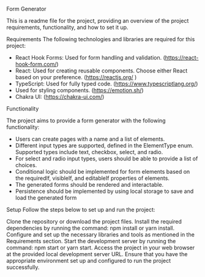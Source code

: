 Form Generator 

This is a readme file for the project, providing an overview of the project requirements, functionality, and how to set it up.

Requirements
The following technologies and libraries are required for this project:
- React Hook Forms: Used for form handling and validation. (https://react-hook-form.com/)
- React: Used for creating reusable components. Choose either React  based on your preference. (https://reactjs.org/ )
- TypeScript: Used for fully typed code. (https://www.typescriptlang.org/)
- Used for styling components. (https://emotion.sh/)
- Chakra UI: (https://chakra-ui.com/)

Functionality

The project aims to provide a form generator with the following functionality:
- Users can create pages with a name and a list of elements.
- Different input types are supported, defined in the ElementType enum. Supported types include text, checkbox, select, and radio.
- For select and radio input types, users should be able to provide a list of choices.
- Conditional logic should be implemented for form elements based on the requiredIf, visibleIf, and editableIf properties of elements.
- The generated forms should be rendered and interactable.
- Persistence should be implemented by using local storage to save and load the generated form

 Setup
Follow the steps below to set up and run the project:

Clone the repository or download the project files.
Install the required dependencies by running the command: npm install or yarn install.
Configure and set up the necessary libraries and tools as mentioned in the Requirements section.
Start the development server by running the command: npm start or yarn start.
Access the project in your web browser at the provided local development server URL.
Ensure that you have the appropriate environment set up and configured to run the project successfully.

